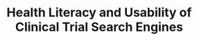 ---
name: "Health Literacy And Usability Of Clinical"
title: "Health Literacy and Usability of Clinical Trial Search Engines"
project: null
event: "Health Literacy Annual Research Conference (HARC, abstract)"
authors:
- name: "Bickmore, T."
- name: "Paasche-Orlow, M."
- name: "Aziz, M."
- name: "Barry, B."
year: 2012
resources:
- name: "HARC12"
  src: "HARC12.pdf"
external_url: null
draft: false
---